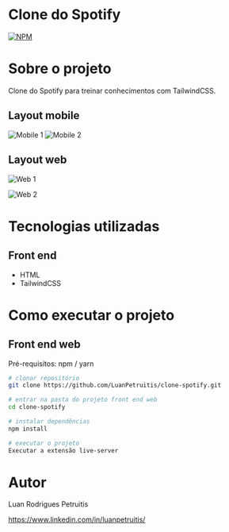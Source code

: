 # Clone do Spotify 
[![NPM](https://img.shields.io/npm/l/react)](https://github.com/devsuperior/sds1-wmazoni/blob/master/LICENSE) 

# Sobre o projeto

Clone do Spotify para treinar conhecimentos com TailwindCSS.

## Layout mobile
![Mobile 1](https://github.com/clone-spotify/imagens/mobile_inicio.png) ![Mobile 2](https://github.com/clone-spotify/imagens/mobile.png)

## Layout web
![Web 1](https://github.com/clone-spotify/imagens/desktop.png)

![Web 2](https://github.com/clone-spotify/imagens/desktop_footer.png)


# Tecnologias utilizadas
## Front end
- HTML 
- TailwindCSS

# Como executar o projeto

## Front end web
Pré-requisitos: npm / yarn

```bash
# clonar repositório
git clone https://github.com/LuanPetruitis/clone-spotify.git

# entrar na pasta do projeto front end web
cd clone-spotify

# instalar dependências
npm install

# executar o projeto
Executar a extensão live-server
```

# Autor

Luan Rodrigues Petruitis

https://www.linkedin.com/in/luanpetruitis/
